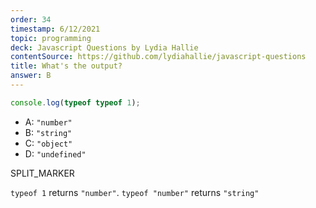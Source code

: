 ```yaml
---
order: 34
timestamp: 6/12/2021
topic: programming
deck: Javascript Questions by Lydia Hallie
contentSource: https://github.com/lydiahallie/javascript-questions
title: What's the output?
answer: B
---
```


  

```javascript
console.log(typeof typeof 1);
```

- A: `"number"`
- B: `"string"`
- C: `"object"`
- D: `"undefined"`




SPLIT_MARKER

`typeof 1` returns `"number"`.
`typeof "number"` returns `"string"`



